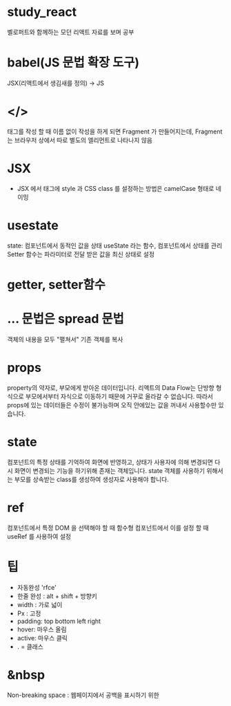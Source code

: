 # study_react
벨로퍼트와 함께하는 모던 리액트 자료를 보며 공부

# babel(JS 문법 확장 도구)
JSX(리액트에서 생김새를 정의) -> JS

# </> 
태그를 작성 할 때 이름 없이 작성을 하게 되면 Fragment 가 만들어지는데, Fragment 는 브라우저 상에서 따로 별도의 엘리먼트로 나타나지 않음

# JSX
- JSX 에서 태그에 style 과 CSS class 를 설정하는 방법은 camelCase 형태로 네이밍

# usestate
state: 컴포넌트에서 동적인 값을 상태
useState 라는 함수, 컴포넌트에서 상태를 관리
Setter 함수는 파라미터로 전달 받은 값을 최신 상태로 설정

# getter, setter함수

# ... 문법은 spread 문법
객체의 내용을 모두 "펼쳐서" 기존 객체를 복사

# props
property의 약자로, 부모에게 받아온 데이터입니다. 리액트의 Data Flow는 단방향 형식으로 부모에서부터 자식으로 이동하기 때문에 거꾸로 올라갈 수 없습니다. 따라서 props에 있는 데이터들은 수정이 불가능하며 오직 안에있는 값을 꺼내서 사용할수만 있습니다.

# state
컴포넌트의 특정 상태를 기억하여 화면에 반영하고, 상태가 사용자에 의해 변경되면 다시 화면이 변경되는 기능을 하기위해 존재는 객체입니다.
state 객체를 사용하기 위해서는 부모를 상속받는 class를 생성하여 생성자로 사용해야 합니다.

# ref
컴포넌트에서 특정 DOM 을 선택해야 할 때
함수형 컴포넌트에서 이를 설정 할 때 useRef 를 사용하여 설정

# 팁
- 자동완성 'rfce'
- 한줄 완성 : alt + shift + 방향키
- width  : 가로 넓이
- Px : 고정
- padding: top bottom left right
- hover: 마우스 올림
- active: 마우스 클릭 
- . = 클래스

# &nbsp
Non-breaking space : 웹페이지에서 공백을 표시하기 위한 
